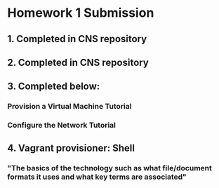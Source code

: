 # Homework 1 Submission
## 1. Completed in CNS repository 
## 2. Completed in CNS repository
## 3. Completed below:
###  Provision a Virtual Machine Tutorial
###  Configure the Network Tutorial
## 4. Vagrant provisioner: Shell
### "The basics of the technology such as what file/document formats it uses and what key terms are associated"

